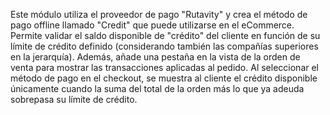 Este módulo utiliza el proveedor de pago "Rutavity" y crea el método de pago offline llamado "Credit" que puede utilizarse en el eCommerce. Permite validar el saldo disponible de "crédito" del cliente en función de su límite de crédito definido (considerando también las compañías superiores en la jerarquía). Además, añade una pestaña en la vista de la orden de venta para mostrar las transacciones aplicadas al pedido. Al seleccionar el método de pago en el checkout, se muestra al cliente el crédito disponible únicamente cuando la suma del total de la orden más lo que ya adeuda sobrepasa su límite de crédito.
